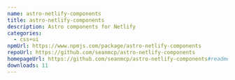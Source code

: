 ```yaml
---
name: astro-netlify-components
title: astro-netlify-components
description: Astro components for Netlify
categories:
  - css+ui
npmUrl: https://www.npmjs.com/package/astro-netlify-components
repoUrl: https://github.com/seanmcp/astro-netlify-components
homepageUrl: https://github.com/seanmcp/astro-netlify-components#readme
downloads: 11
---
```

